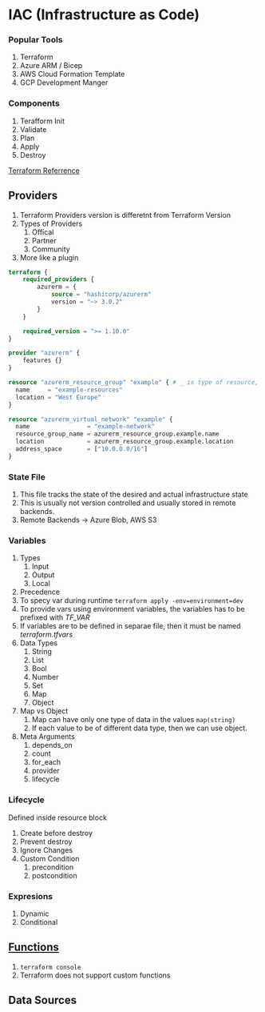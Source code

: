 # IAC (Infrastructure as Code)

### Popular Tools

1. Terraform
2. Azure ARM / Bicep
3. AWS Cloud Formation Template
4. GCP Development Manger

### Components

1. Terafform Init
2. Validate
3. Plan
4. Apply
5. Destroy

[Terraform Referrence](https://github.com/piyushsachdeva/Terraform-Full-Course-Azure/)

## Providers

1. Terraform Providers version is differetnt from Terraform Version
2. Types of Providers
    1. Offical
    2. Partner
    3. Community
3. More like a plugin

```terraform
terraform {
    required_providers {
        azurerm = {
            source = "hashicorp/azurerm"
            version = "~> 3.0.2"
        }
    }

    required_version = ">= 1.10.0"
}

provider "azurerm" {
    features {}
}

resource "azurerm_resource_group" "example" { # _ is type of resource, _ is name which can be accessed in other resource
  name     = "example-resources"
  location = "West Europe"
}

resource "azurerm_virtual_network" "example" {
  name                = "example-network"
  resource_group_name = azurerm_resource_group.example.name
  location            = azurerm_resource_group.example.location
  address_space       = ["10.0.0.0/16"]
}
```

### State File

1. This file tracks the state of the desired and actual infrastructure state
2. This is usually not version controlled and usually stored in remote backends.
3. Remote Backends -> Azure Blob, AWS S3


### Variables

1. Types
    1. Input
    2. Output
    3. Local
2. Precedence
3. To specy var during runtime `terraform apply -env=environment=dev`
4. To provide vars using environment variables, the variables has to be prefixed with *TF_VAR*
5. If variables are to be defined in separae file, then it must be named *terraform.tfvars*
6. Data Types
    1. String
    2. List
    3. Bool
    4. Number
    5. Set
    6. Map
    7. Object
7. Map vs Object
    1. Map can have only one type of data in the values `map(string)`
    2. If each value to be of different data type, then we can use object.
8. Meta Arguments
    1. depends_on
    2. count
    3. for_each
    4. provider
    5. lifecycle


### Lifecycle

Defined inside resource block
1. Create before destroy
2. Prevent destroy
3. Ignore Changes
4. Custom Condition
    1. precondition
    2. postcondition

### Expresions

1. Dynamic
2. Conditional

## [Functions](https://developer.hashicorp.com/terraform/language/functions)

1. `terraform console`
2. Terraform does not support custom functions

## Data Sources